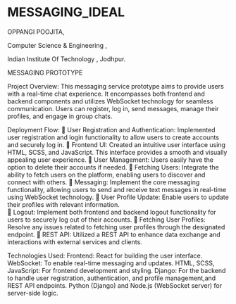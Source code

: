 # MESSAGING_IDEAL


OPPANGI POOJITA,

Computer Science & Engineering ,
   
Indian Institute Of Technology , Jodhpur.

MESSAGING PROTOTYPE
                                                                              
Project Overview: This messaging service prototype aims to provide users with a real-time chat experience.
It encompasses both frontend and backend components and utilizes WebSocket technology for seamless communication. 
Users can register, log in, send messages, manage their profiles, and engage in group chats.  

Deployment Flow:
	User Registration and Authentication: Implemented user registration and login functionality to allow users to create accounts and securely log in. 
	Frontend UI: Created an intuitive user interface using HTML, SCSS, and JavaScript. This interface provides a smooth and visually appealing user experience. 
	User Management: Users easily have the option to delete their accounts if needed. 
	Fetching Users: Integrate the ability to fetch users on the platform, enabling users to discover and connect with others. 
	Messaging: Implement the core messaging functionality, allowing users to send and receive text messages in real-time using WebSocket technology. 
	User Profile Update: Enable users to update their profiles with relevant information.  
	Logout: Implement both frontend and backend logout functionality for users to securely log out of their accounts. 
	Fetching User Profiles: Resolve any issues related to fetching user profiles through the designated endpoint.
	REST API: Utilized a REST API to enhance data exchange and interactions with external services and clients.

Technologies Used: 
Frontend: React for building the user interface. 
WebSocket: To enable real-time messaging and updates.
HTML, SCSS, JavaScript: For frontend development and styling.
Django: For the backend to handle user registration, authentication, and profile management,and REST API endpoints.
Python (Django) and Node.js (WebSocket server) for server-side logic.

